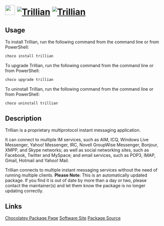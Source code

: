 ﻿# <img src="https://cdn.jsdelivr.net/gh/mkevenaar/chocolatey-packages@c52e6367f74d115a1311e51e2fac041fd8d54cc4/icons/trillian.png" width="32" height="32"/> [![Trillian](https://img.shields.io/chocolatey/v/trillian.svg?label=Trillian)](https://chocolatey.org/packages/trillian) [![Trillian](https://img.shields.io/chocolatey/dt/trillian.svg)](https://chocolatey.org/packages/trillian)

## Usage
To install Trillian, run the following command from the command line or from PowerShell:
```powershell
choco install trillian
```

To upgrade Trillian, run the following command from the command line or from PowerShell:
```powershell
choco upgrade trillian
```

To uninstall Trillian, run the following command from the command line or from PowerShell:
```powershell
choco uninstall trillian
```

## Description
Trillian is a proprietary multiprotocol instant messaging application.

It can connect to multiple IM services, such as AIM, ICQ, Windows Live Messenger, Yahoo! Messenger, IRC, Novell GroupWise Messenger, Bonjour, XMPP, and Skype networks; as well as social networking sites, such as Facebook, Twitter and MySpace; and email services, such as POP3, IMAP, Gmail, Hotmail and Yahoo! Mail.

Trillian connects to multiple instant messaging services without the need of running multiple clients.
**Please Note**: This is an automatically updated package. If you find it is
out of date by more than a day or two, please contact the maintainer(s) and
let them know the package is no longer updating correctly.


## Links
[Chocolatey Package Page](https://chocolatey.org/packages/trillian)
[Software Site](https://www.trillian.im/download/)
[Package Source](https://github.com/mkevenaar/chocolatey-packages/tree/master/automatic/trillian)

